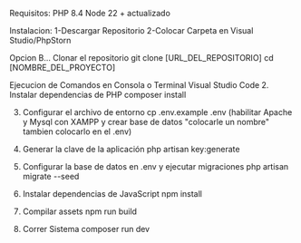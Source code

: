 Requisitos:
PHP 8.4 Node 22 + actualizado

Instalacion:
1-Descargar Repositorio 2-Colocar Carpeta en Visual Studio/PhpStorn

Opcion B... Clonar el repositorio
git clone [URL_DEL_REPOSITORIO] cd [NOMBRE_DEL_PROYECTO]

Ejecucion de Comandos en Consola o Terminal Visual Studio Code
2. Instalar dependencias de PHP
composer install

3. Configurar el archivo de entorno
cp .env.example .env (habilitar Apache y Mysql con XAMPP y crear base de datos "colocarle un nombre" tambien colocarlo en el .env)

4. Generar la clave de la aplicación
php artisan key:generate

5. Configurar la base de datos en .env y ejecutar migraciones
php artisan migrate --seed

6. Instalar dependencias de JavaScript
npm install

7. Compilar assets
npm run build

8. Correr Sistema
composer run dev
